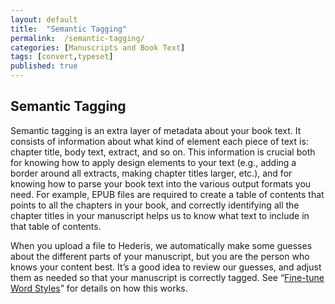 ```yaml
---
layout: default
title:  "Semantic Tagging"
permalink:  /semantic-tagging/
categories: [Manuscripts and Book Text]
tags: [convert,typeset]
published: true
---
```


<section data-type="chapter" class="hsecchapter" data-hederis-type="hsecchapter" id="semantic-tagging" data-pi-attrs="id: semantic-tagging; data-tags: convert,typeset;" role="doc-chapter" data-tags="convert,typeset" data-author-name=" " data-book-title=" " title="Semantic Tagging"><h1 data-hederis-type="hblkchaptitle" class="hblkchaptitle" id="pKDc5dosD">Semantic Tagging</h1><p class="hblkp" data-hederis-type="hblkp" id="pKAWsjx8h">Semantic tagging is an extra layer of metadata about your book text. It consists of information about what kind of element each piece of text is: chapter title, body text, extract, and so on. This information is crucial both for knowing how to apply design elements to your text (e.g., adding a border around all extracts, making chapter titles larger, etc.), and for knowing how to parse your book text into the various output formats you need. For example, EPUB files are required to create a table of contents that points to all the chapters in your book, and correctly identifying all the chapter titles in your manuscript helps us to know what text to include in that table of contents.</p><p class="hblkp" data-hederis-type="hblkp" id="puZsCcQ6F">When you upload a file to Hederis, we automatically make some guesses about the different parts of your manuscript, but you are the person who knows your content best. It&#8217;s a good idea to review our guesses, and adjust them as needed so that your manuscript is correctly tagged. See &#8220;<a href="{% post_url 2020-07-25-17-Fine-tuneWordStyles %}" data-hederis-type="hspana" id="prC74ZnR2"><span class="Hyperlink" data-hederis-type="hspnspan" id="pnqB7GmmS">Fine-tune Word Styles</span></a>&#8221; for details on how this works.</p></section>